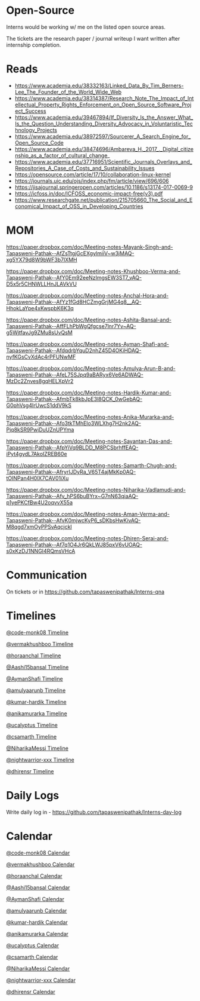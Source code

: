 # Open-Source
Interns would be working w/ me on the listed open source areas.

The tickets are the research paper / journal writeup I want written after internship completion.

# Reads

- https://www.academia.edu/38332163/Linked_Data_By_Tim_Berners-Lee_The_Founder_of_the_World_Wide_Web
- https://www.academia.edu/38314387/Research_Note_The_Impact_of_Intellectual_Property_Rights_Enforcement_on_Open_Source_Software_Project_Success
- https://www.academia.edu/39467894/If_Diversity_Is_the_Answer_What_Is_the_Question_Understanding_Diversity_Advocacy_in_Voluntaristic_Technology_Projects
- https://www.academia.edu/38972597/Sourcerer_A_Search_Engine_for_Open_Source_Code
- https://www.academia.edu/38474696/Ambareva_H._2017_._Digital_citizenship_as_a_factor_of_cultural_change_
- https://www.academia.edu/37716951/Scientific_Journals_Overlays_and_Repositories_A_Case_of_Costs_and_Sustainability_Issues
- https://opensource.com/article/17/10/collaboration-linux-kernel
- https://journals.uic.edu/ojs/index.php/fm/article/view/696/606
- https://jisajournal.springeropen.com/articles/10.1186/s13174-017-0069-9
- https://icfoss.in/doc/ICFOSS_economic-impact-free(v3).pdf
- https://www.researchgate.net/publication/215705660_The_Social_and_Economical_Impact_of_OSS_in_Developing_Countries

# MOM

https://paper.dropbox.com/doc/Meeting-notes-Mayank-Singh-and-Tapasweni-Pathak--AfZsTtgjGcEXgylmiiV~w3jMAQ-xg5YX79d8W9bWF3b7lXMH

https://paper.dropbox.com/doc/Meeting-notes-Khushboo-Verma-and-Tapasweni-Pathak--AfY0Em92eeNzImgsEW3ST7_vAQ-D5x5r5CHNWLLHnJLAVkVU

https://paper.dropbox.com/doc/Meeting-notes-Anchal-Hora-and-Tapasweni-Pathak--AfYz1fGd8HCZmgGrjMG4q8__AQ-HhokLaYpe4xKwspbK6K3q

https://paper.dropbox.com/doc/Meeting-notes-Ashita-Bansal-and-Tapasweni-Pathak--AffFLhPbWgQfgcse7lnr7Yv~AQ-g5WjtfavJg9ZMu8sUvQsM

https://paper.dropbox.com/doc/Meeting-notes-Ayman-Shafi-and-Tapasweni-Pathak--AfdqdrbYquD2nhZ45D4OKiHDAQ-nyfKGsCvXdAc4rPFUNwMF

https://paper.dropbox.com/doc/Meeting-notes-Amulya-Arun-B-and-Tapasweni-Pathak--AfeL75SJpq9aBARyx6Ve6ADWAQ-MzDc2Znves8gqHELXpVr2

https://paper.dropbox.com/doc/Meeting-notes-Hardik-Kumar-and-Tapasweni-Pathak--AfmbTk8kbJpE3l8QCK_0wGebAQ-G0phVsg4IrUwcS1ddV9kS

https://paper.dropbox.com/doc/Meeting-notes-Anika-Murarka-and-Tapasweni-Pathak--Afo3tkTMhEIo3WLXhg7H2nk2AQ-Pjq8kSR9PwjDuUZnUPYma

https://paper.dropbox.com/doc/Meeting-notes-Sayantan-Das-and-Tapasweni-Pathak--AfpYiVq9BLDD_M8PCSbrhffEAQ-iPyt4gydL7AkoIZREB60e

https://paper.dropbox.com/doc/Meeting-notes-Samarth-Chugh-and-Tapasweni-Pathak--AfryrIJDyRa_V65T4ajMkKp0AQ-tOINPan4H0lX7CAV01iXu

https://paper.dropbox.com/doc/Meeting-notes-Niharika-Vadlamudi-and-Tapasweni-Pathak--Afv_hPS6buBYrx~G7nN63qiaAQ-p1yePKCfBw4U2oqvvX55a

https://paper.dropbox.com/doc/Meeting-notes-Aman-Verma-and-Tapasweni-Pathak--AfvK0mjwcKyP6_sDKbsHwKivAQ-M8qgd7xmOyPPSvAqcjckI

https://paper.dropbox.com/doc/Meeting-notes-Dhiren-Serai-and-Tapasweni-Pathak--Af7q1O4Jr6QkLWJ85pxV6vUOAQ-s0xKzDJ1NNGI4RQmsVHcA


# Communication

On tickets or in https://github.com/tapaswenipathak/Interns-qna

# Timelines

[@code-monk08 Timeline](https://paper.dropbox.com/doc/Meeting-notes-Mayank-Singh-and-Tapasweni-Pathak--AfbuKOCVgn425DAn_~Unb6ZDAQ-xg5YX79d8W9bWF3b7lXMH)

[@vermakhushboo Timeline]() 

[@horaanchal Timeline]()

[@Aashi15bansal Timeline]()

[@AymanShafi Timeline](https://paper.dropbox.com/doc/Meeting-notes-Ayman-Shafi-and-Tapasweni-Pathak--AfjHqMNDK312YcSRoUw1_Ii7Ag-nyfKGsCvXdAc4rPFUNwMF)

[@amulyaarunb Timeline]()

[@kumar-hardik Timeline]()

[@anikamurarka Timeline]()

[@ucalyptus Timeline]()

[@csamarth Timeline]()

[@NiharikaMessi Timeline]()

[@nightwarrior-xxx Timeline]()

[@dhirensr Timeline]()

# Daily Logs

Write daily log in - https://github.com/tapaswenipathak/Interns-day-log

# Calendar

[@code-monk08 Calendar](https://calendly.com/code-monk08)

[@vermakhushboo Calendar]()

[@horaanchal Calendar](https://calendly.com/horaanchal17/15min)

[@Aashi15bansal Calendar](https://calendly.com/its_ashita)

[@AymanShafi Calendar](https://calendly.com/ayman-shafi)

[@amulyaarunb Calendar](https://calendly.com/amulyaarunb/15min)

[@kumar-hardik Calendar]()

[@anikamurarka Calendar]()

[@ucalyptus Calendar]()

[@csamarth Calendar](https://calendly.com/csamarth)

[@NiharikaMessi Calendar]()

[@nightwarrior-xxx Calendar]()

[@dhirensr Calendar]()
